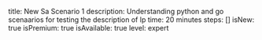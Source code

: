 title: New Sa Scenario 1
description: Understanding python and go scenaarios for testing the description of lp
time: 20 minutes
steps: []
isNew: true
isPremium: true
isAvailable: true
level: expert
